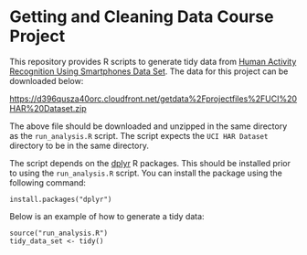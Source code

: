 Getting and Cleaning Data Course Project
==============================

This repository provides R scripts to generate tidy data from [Human Activity Recognition Using Smartphones Data Set](http://archive.ics.uci.edu/ml/datasets/Human+Activity+Recognition+Using+Smartphones). The data for this project can be downloaded below:

https://d396qusza40orc.cloudfront.net/getdata%2Fprojectfiles%2FUCI%20HAR%20Dataset.zip

The above file should be downloaded and unzipped in the same directory as the `run_analysis.R` script. The script expects the `UCI HAR Dataset` directory to be in the same directory.

The script depends on the [dplyr](https://github.com/hadley/dplyr) R packages. This should be installed prior to using the `run_analysis.R` script. You can install the package using the following command:

```
install.packages("dplyr")
```

Below is an example of how to generate a tidy data:

```
source("run_analysis.R")
tidy_data_set <- tidy()
```




